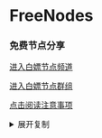 # FreeNodes

### 免费节点分享

<a href="https://t.me/bpjzx2">进入白嫖节点频道</a>

<a href="https://t.me/bpjzx1">进入白嫖节点群组</a>

<a href="https://telegra.ph/呀你来啦-03-01">点击阅读注意事项</a>

<details>
  <summary>展开复制</summary>
    
    	ssr://NDIuMTU3LjE5Ni4yNTA6MTg1ODQ6b3JpZ2luOnJjNC1tZDU6aHR0cF9zaW1wbGU6UTNadVlrMHcvP3JlbWFya3M9YUhSMGNITTZMeTkwTG0xbEwySndhbnA0TVEmcHJvdG9wYXJhbT0mb2Jmc3BhcmFtPVpHOTNibXh2WVdRdWQybHVaRzkzYzNWd1pHRjBaUzVqYjIwJmdyb3VwPVUxTlNVSEp2ZG1sa1pYSQ
	ssr://NDIuMTU3LjE5Ni4yNTM6MTg1ODQ6b3JpZ2luOnJjNC1tZDU6aHR0cF9zaW1wbGU6UTNadVlrMHcvP3JlbWFya3M9YUhSMGNITTZMeTkwTG0xbEwySndhbnA0TWcmcHJvdG9wYXJhbT0mb2Jmc3BhcmFtPVpHOTNibXh2WVdRdWQybHVaRzkzYzNWd1pHRjBaUzVqYjIwJmdyb3VwPVUxTlNVSEp2ZG1sa1pYSQ
	vmess://ew0KICAidiI6ICIyIiwNCiAgInBzIjogIuemj+W7uuecgeWOpumXqOW4giIsDQogICJhZGQiOiAiMTEyLjQ4LjE3Ny43NCIsDQogICJwb3J0IjogIjYxMTE4IiwNCiAgImlkIjogIjE0ZTNhNzVjLWRjNWEtMzgyMS1iNzRkLTlmNzVmN2MxYThhMiIsDQogICJhaWQiOiAiMCIsDQogICJzY3kiOiAiYXV0byIsDQogICJuZXQiOiAid3MiLA0KICAidHlwZSI6ICJub25lIiwNCiAgImhvc3QiOiAiMTEyLjQ4LjE3Ny43NCIsDQogICJwYXRoIjogIi9pbmRleCIsDQogICJ0bHMiOiAiIiwNCiAgInNuaSI6ICIiDQp9
	vmess://ew0KICAidiI6ICIyIiwNCiAgInBzIjogIuW5v+S4nOS9m+WxsSIsDQogICJhZGQiOiAiY21qbS5zZW5saW5zcy5saW5rIiwNCiAgInBvcnQiOiAiMjExMjMiLA0KICAiaWQiOiAiMTRlM2E3NWMtZGM1YS0zODIxLWI3NGQtOWY3NWY3YzFhOGEyIiwNCiAgImFpZCI6ICIwIiwNCiAgInNjeSI6ICJhdXRvIiwNCiAgIm5ldCI6ICJ3cyIsDQogICJ0eXBlIjogIm5vbmUiLA0KICAiaG9zdCI6ICJjbWptLnNlbmxpbnNzLmxpbmsiLA0KICAicGF0aCI6ICIvaW5kZXgiLA0KICAidGxzIjogIiIsDQogICJzbmkiOiAiIg0KfQ==
	ss://YWVzLTEyOC1jZmI6UWF6RWRjVGdiMTU5QCQq@14.29.124.168:25295#%e5%b9%bf%e5%b7%9e%e5%b8%82_1
ss://YWVzLTEyOC1jZmI6UWF6RWRjVGdiMTU5QCQq@14.29.124.168:25286#%e5%b9%bf%e5%b7%9e%e5%b8%82_2
ss://YWVzLTEyOC1jZmI6UWF6RWRjVGdiMTU5QCQq@14.29.124.168:25294#%e5%b9%bf%e5%b7%9e%e5%b8%82_3
ss://YWVzLTEyOC1jZmI6UWF6RWRjVGdiMTU5QCQq@14.29.124.168:25217#%e5%b9%bf%e5%b7%9e%e5%b8%82_4
ss://YWVzLTEyOC1jZmI6UWF6RWRjVGdiMTU5QCQq@14.29.124.168:25279#%e5%b9%bf%e5%b7%9e%e5%b8%82_5
ss://YWVzLTEyOC1jZmI6UWF6RWRjVGdiMTU5QCQq@14.29.124.168:25247#%e5%b9%bf%e5%b7%9e%e5%b8%82_6
vmess://ew0KICAidiI6ICIyIiwNCiAgInBzIjogIumfqeWbvV8xIiwNCiAgImFkZCI6ICJjbWptLnNlbmxpbnNzLmxpbmsiLA0KICAicG9ydCI6ICIyMTE0MiIsDQogICJpZCI6ICIxNGUzYTc1Yy1kYzVhLTM4MjEtYjc0ZC05Zjc1ZjdjMWE4YTIiLA0KICAiYWlkIjogIjAiLA0KICAic2N5IjogImF1dG8iLA0KICAibmV0IjogIndzIiwNCiAgInR5cGUiOiAibm9uZSIsDQogICJob3N0IjogImNtam0uc2VubGluc3MubGluayIsDQogICJwYXRoIjogIi9pbmRleCIsDQogICJ0bHMiOiAiIiwNCiAgInNuaSI6ICIiDQp9
vmess://ew0KICAidiI6ICIyIiwNCiAgInBzIjogIumfqeWbvV8yIiwNCiAgImFkZCI6ICJjbWptLnNlbmxpbnNzLmxpbmsiLA0KICAicG9ydCI6ICIyMTE0NyIsDQogICJpZCI6ICIxNGUzYTc1Yy1kYzVhLTM4MjEtYjc0ZC05Zjc1ZjdjMWE4YTIiLA0KICAiYWlkIjogIjAiLA0KICAic2N5IjogImF1dG8iLA0KICAibmV0IjogIndzIiwNCiAgInR5cGUiOiAibm9uZSIsDQogICJob3N0IjogImNtam0uc2VubGluc3MubGluayIsDQogICJwYXRoIjogIi9pbmRleCIsDQogICJ0bHMiOiAiIiwNCiAgInNuaSI6ICIiDQp9
ss://YWVzLTI1Ni1jZmI6QmVqclF2dHU5c3FVZU51Wg@213.183.51.171:9024#%e8%8d%b7%e5%85%b0
ss://YWVzLTI1Ni1jZmI6YmY3djMzNEtLRFYzWURoSA@213.183.51.171:9070#%e8%8d%b7%e5%85%b0_1
ss://YWVzLTI1Ni1jZmI6S25KR2FkM0ZxVHZqcWJhWA@213.183.51.171:9014#%e8%8d%b7%e5%85%b0_2
vmess://ew0KICAidiI6ICIyIiwNCiAgInBzIjogIuWKoOaLv+WkpyIsDQogICJhZGQiOiAiaW4tdjEuc2RnZG4uY29tIiwNCiAgInBvcnQiOiAiNTAyMDYiLA0KICAiaWQiOiAiYjE0NzhlMjQtNDkxNi0zYWJlLThmMTctMTU5MzEwMTJlY2JlIiwNCiAgImFpZCI6ICIxIiwNCiAgInNjeSI6ICJhdXRvIiwNCiAgIm5ldCI6ICJ3cyIsDQogICJ0eXBlIjogIm5vbmUiLA0KICAiaG9zdCI6ICJ0ZWxlZ3JhbS5jaGFubmVsLnAycHNoYXJpbmciLA0KICAicGF0aCI6ICIvaGxzL2NjdHY1cGhkLm0zdTgiLA0KICAidGxzIjogIiIsDQogICJzbmkiOiAiIg0KfQ==
vmess://ew0KICAidiI6ICIyIiwNCiAgInBzIjogIue+juWbvSIsDQogICJhZGQiOiAiaW4tdjEuc2RnZG4uY29tIiwNCiAgInBvcnQiOiAiNTA0MDEiLA0KICAiaWQiOiAiYjE0NzhlMjQtNDkxNi0zYWJlLThmMTctMTU5MzEwMTJlY2JlIiwNCiAgImFpZCI6ICIxIiwNCiAgInNjeSI6ICJhdXRvIiwNCiAgIm5ldCI6ICJ3cyIsDQogICJ0eXBlIjogIm5vbmUiLA0KICAiaG9zdCI6ICJpbi12MS5zZGdkbi5jb20iLA0KICAicGF0aCI6ICIvaGxzL2NjdHY1cGhkLm0zdTgiLA0KICAidGxzIjogIiIsDQogICJzbmkiOiAiIg0KfQ==
vmess://ew0KICAidiI6ICIyIiwNCiAgInBzIjogIue+juWbvV8xIiwNCiAgImFkZCI6ICJjbG91ZGZsYXJlLnhyZW5ibG9nLmNvbSIsDQogICJwb3J0IjogIjQ0MyIsDQogICJpZCI6ICJhODkxMDgzMS1mNTZiLTRhYzQtYzY4Zi1lNGRkODNmNzFlNjAiLA0KICAiYWlkIjogIjAiLA0KICAic2N5IjogImF1dG8iLA0KICAibmV0IjogIndzIiwNCiAgInR5cGUiOiAibm9uZSIsDQogICJob3N0IjogInY0LnhyZW5ibG9nLmNvbSIsDQogICJwYXRoIjogIi9zYWt1cmEvIiwNCiAgInRscyI6ICJ0bHMiLA0KICAic25pIjogIiINCn0=
trojan://e8553fc5-f3a0-409c-ac06-1cd93b026cf4@jgwdj1.gaox.ml:443?allowInsecure=1#%e7%be%8e%e5%9b%bd_2
vmess://ew0KICAidiI6ICIyIiwNCiAgInBzIjogIue+juWbvV8zIiwNCiAgImFkZCI6ICJvei5tb29uZnJlZS50b3AiLA0KICAicG9ydCI6ICI0NDMiLA0KICAiaWQiOiAiODYxZTljZDAtY2QxZC00ZjhjLWI3ZDktYjQ3NDA5ZGRhMzMzIiwNCiAgImFpZCI6ICIwIiwNCiAgInNjeSI6ICJhdXRvIiwNCiAgIm5ldCI6ICJ3cyIsDQogICJ0eXBlIjogIm5vbmUiLA0KICAiaG9zdCI6ICJvei5tb29uZnJlZS50b3AiLA0KICAicGF0aCI6ICIvIiwNCiAgInRscyI6ICJ0bHMiLA0KICAic25pIjogIiINCn0=
vmess://ew0KICAidiI6ICIyIiwNCiAgInBzIjogIuaXpeacrF8xIiwNCiAgImFkZCI6ICJjbWptLnNlbmxpbnNzLmxpbmsiLA0KICAicG9ydCI6ICIyMTExNCIsDQogICJpZCI6ICIxNGUzYTc1Yy1kYzVhLTM4MjEtYjc0ZC05Zjc1ZjdjMWE4YTIiLA0KICAiYWlkIjogIjAiLA0KICAic2N5IjogImF1dG8iLA0KICAibmV0IjogIndzIiwNCiAgInR5cGUiOiAibm9uZSIsDQogICJob3N0IjogImNtam0uc2VubGluc3MubGluayIsDQogICJwYXRoIjogIi9pbmRleCIsDQogICJ0bHMiOiAiIiwNCiAgInNuaSI6ICIiDQp9
ssr://MTgzLjIxMy4yMS42NzoxODU4NDpvcmlnaW46cmM0LW1kNTpodHRwX3NpbXBsZTpRM1p1WWswdy8_cmVtYXJrcz01cGVsNXB5c1h6SSZwcm90b3BhcmFtPSZvYmZzcGFyYW09Wkc5M2JteHZZV1F1ZDJsdVpHOTNjM1Z3WkdGMFpTNWpiMjAmZ3JvdXA9VTFOU1VISnZkbWxrWlhJ
vmess://ew0KICAidiI6ICIyIiwNCiAgInBzIjogIuWPsOa5vl8xIiwNCiAgImFkZCI6ICIzMzB0dy5mYW5zOC54eXoiLA0KICAicG9ydCI6ICI0NDMiLA0KICAiaWQiOiAiNWM3MGRhNWQtZTY0MS0zYmY4LWI3ZGMtNWJhYmQ4NDNmZjNjIiwNCiAgImFpZCI6ICIyIiwNCiAgInNjeSI6ICJhdXRvIiwNCiAgIm5ldCI6ICJ3cyIsDQogICJ0eXBlIjogIm5vbmUiLA0KICAiaG9zdCI6ICIzMzB0dy5mYW5zOC54eXoiLA0KICAicGF0aCI6ICIvcmF5IiwNCiAgInRscyI6ICJ0bHMiLA0KICAic25pIjogIiINCn0=
ssr://MTgzLjIzMi4xOTcuMjU0OjE4NTg0Om9yaWdpbjpyYzQtbWQ1Omh0dHBfc2ltcGxlOlEzWnVZazB3Lz9yZW1hcmtzPTVZLXc1cm0tWHpJJnByb3RvcGFyYW09Jm9iZnNwYXJhbT1aRzkzYm14dllXUXVkMmx1Wkc5M2MzVndaR0YwWlM1amIyMCZncm91cD1VMU5TVUhKdmRtbGtaWEk
vmess://ew0KICAidiI6ICIyIiwNCiAgInBzIjogIummmea4r18xIiwNCiAgImFkZCI6ICJjbWptLnNlbmxpbnNzLmxpbmsiLA0KICAicG9ydCI6ICIyMTExNyIsDQogICJpZCI6ICIxNGUzYTc1Yy1kYzVhLTM4MjEtYjc0ZC05Zjc1ZjdjMWE4YTIiLA0KICAiYWlkIjogIjAiLA0KICAic2N5IjogImF1dG8iLA0KICAibmV0IjogIndzIiwNCiAgInR5cGUiOiAibm9uZSIsDQogICJob3N0IjogImNtam0uc2VubGluc3MubGluayIsDQogICJwYXRoIjogIi9pbmRleCIsDQogICJ0bHMiOiAiIiwNCiAgInNuaSI6ICIiDQp9
ssr://NDIuMTU3LjE5Ni4yNTI6MTg1ODQ6b3JpZ2luOnJjNC1tZDU6aHR0cF9zaW1wbGU6UTNadVlrMHcvP3JlbWFya3M9NmFhWjVyaXZYekkmcHJvdG9wYXJhbT0mb2Jmc3BhcmFtPVpHOTNibXh2WVdRdWQybHVaRzkzYzNWd1pHRjBaUzVqYjIwJmdyb3VwPVUxTlNVSEp2ZG1sa1pYSQ
vmess://ew0KICAidiI6ICIyIiwNCiAgInBzIjogIummmea4r18zIiwNCiAgImFkZCI6ICIxMTIuNDguMTc3Ljc0IiwNCiAgInBvcnQiOiAiNjExMTciLA0KICAiaWQiOiAiMTRlM2E3NWMtZGM1YS0zODIxLWI3NGQtOWY3NWY3YzFhOGEyIiwNCiAgImFpZCI6ICIwIiwNCiAgInNjeSI6ICJhdXRvIiwNCiAgIm5ldCI6ICJ3cyIsDQogICJ0eXBlIjogIm5vbmUiLA0KICAiaG9zdCI6ICIiLA0KICAicGF0aCI6ICIvaW5kZXgiLA0KICAidGxzIjogIiIsDQogICJzbmkiOiAiIg0KfQ==
trojan://8d4ab0f0-79be-11eb-be0b-1239d0255272@id2-trojan.bonds.id:443?allowInsecure=1#%e5%8d%b0%e5%ba%a6%e5%b0%bc%e8%a5%bf%e4%ba%9a

</details>
